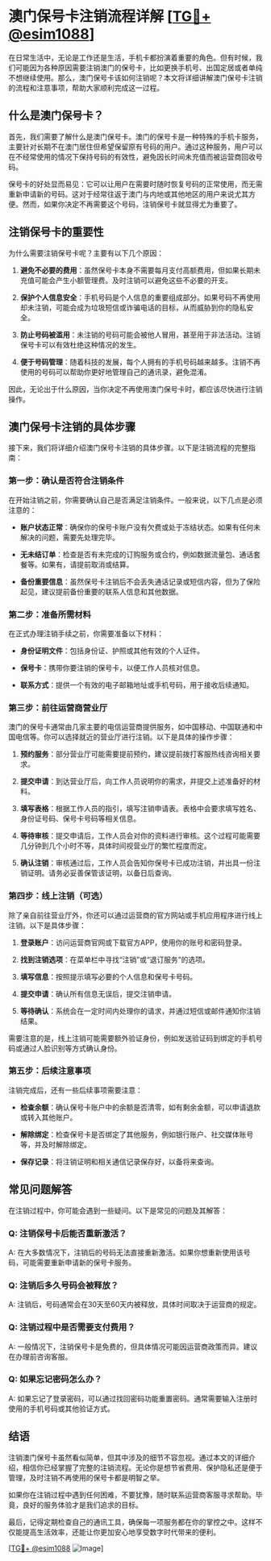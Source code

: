 # 澳门保号卡注销流程详解 [[TG💪+ @esim1088](https://t.me/s/esim1088)]

在日常生活中，无论是工作还是生活，手机卡都扮演着重要的角色。但有时候，我们可能因为各种原因需要注销澳门的保号卡，比如更换手机号、出国定居或者单纯不想继续使用。那么，澳门保号卡该如何注销呢？本文将详细讲解澳门保号卡注销的流程和注意事项，帮助大家顺利完成这一过程。

## 什么是澳门保号卡？

首先，我们需要了解什么是澳门保号卡。澳门的保号卡是一种特殊的手机卡服务，主要针对长期不在澳门居住但希望保留原有号码的用户。通过这种服务，用户可以在不经常使用的情况下保持号码的有效性，避免因长时间未充值而被运营商回收号码。

保号卡的好处显而易见：它可以让用户在需要时随时恢复号码的正常使用，而无需重新申请新的号码。这对于经常往返于澳门与内地或其他地区的用户来说尤其方便。然而，如果你决定不再需要这个号码，注销保号卡就显得尤为重要了。

## 注销保号卡的重要性

为什么需要注销保号卡呢？主要有以下几个原因：

1. **避免不必要的费用**：虽然保号卡本身不需要每月支付高额费用，但如果长期未充值可能会产生小额管理费。及时注销可以避免这些不必要的开支。
   
2. **保护个人信息安全**：手机号码是个人信息的重要组成部分。如果号码不再使用却未注销，可能会成为垃圾短信或诈骗电话的目标，从而威胁到你的隐私安全。

3. **防止号码被滥用**：未注销的号码可能会被他人冒用，甚至用于非法活动。注销保号卡可以有效杜绝这种情况的发生。

4. **便于号码管理**：随着科技的发展，每个人拥有的手机号码越来越多。注销不再使用的号码可以帮助你更好地管理自己的通讯录，避免混淆。

因此，无论出于什么原因，当你决定不再使用澳门保号卡时，都应该尽快进行注销操作。

## 澳门保号卡注销的具体步骤

接下来，我们将详细介绍澳门保号卡注销的具体步骤。以下是注销流程的完整指南：

### 第一步：确认是否符合注销条件

在开始注销之前，你需要确认自己是否满足注销条件。一般来说，以下几点是必须注意的：

- **账户状态正常**：确保你的保号卡账户没有欠费或处于冻结状态。如果有任何未解决的问题，需要先处理完毕。
  
- **无未结订单**：检查是否有未完成的订购服务或合约，例如数据流量包、通话套餐等。如果有，请提前取消或结算。

- **备份重要信息**：虽然保号卡注销后不会丢失通话记录或短信内容，但为了保险起见，建议提前备份重要的联系人信息和其他数据。

### 第二步：准备所需材料

在正式办理注销手续之前，你需要准备以下材料：

- **身份证明文件**：包括身份证、护照或其他有效的个人证件。
  
- **保号卡**：携带你要注销的保号卡，以便工作人员核对信息。

- **联系方式**：提供一个有效的电子邮箱地址或手机号码，用于接收后续通知。

### 第三步：前往运营商营业厅

澳门的保号卡通常由几家主要的电信运营商提供服务，如中国移动、中国联通和中国电信等。你可以选择就近的营业厅进行注销。以下是具体的操作步骤：

1. **预约服务**：部分营业厅可能需要提前预约，建议提前拨打客服热线咨询相关要求。

2. **提交申请**：到达营业厅后，向工作人员说明你的需求，并提交上述准备好的材料。

3. **填写表格**：根据工作人员的指引，填写注销申请表。表格中会要求填写姓名、身份证号码、保号卡号码等相关信息。

4. **等待审核**：提交申请后，工作人员会对你的资料进行审核。这个过程可能需要几分钟到几个小时不等，具体时间视营业厅的繁忙程度而定。

5. **确认注销**：审核通过后，工作人员会告知你保号卡已成功注销，并出具一份注销证明。请务必妥善保管该证明，以备日后查询。

### 第四步：线上注销（可选）

除了亲自前往营业厅外，你还可以通过运营商的官方网站或手机应用程序进行线上注销。以下是具体步骤：

1. **登录账户**：访问运营商官网或下载官方APP，使用你的账号和密码登录。

2. **找到注销选项**：在菜单栏中寻找“注销”或“退订服务”的选项。

3. **填写信息**：按照提示填写必要的个人信息和保号卡号码。

4. **提交申请**：确认所有信息无误后，提交注销申请。

5. **等待确认**：系统会在一定时间内处理你的请求，并通过短信或邮件通知你注销结果。

需要注意的是，线上注销可能需要额外验证身份，例如发送验证码到绑定的手机号码或通过人脸识别等方式确认身份。

### 第五步：后续注意事项

注销完成后，还有一些后续事项需要注意：

- **检查余额**：确认保号卡账户中的余额是否清零，如有剩余金额，可以申请退款或转入其他账户。

- **解除绑定**：检查保号卡是否绑定了其他服务，例如银行账户、社交媒体账号等，并及时解除绑定。

- **保存记录**：将注销证明和相关通信记录保存好，以备将来查询。

## 常见问题解答

在注销过程中，你可能会遇到一些疑问。以下是常见的问题及其解答：

### Q: 注销保号卡后能否重新激活？

A: 在大多数情况下，注销后的号码无法直接重新激活。如果你想重新使用该号码，可能需要重新申请新的保号卡服务。

### Q: 注销后多久号码会被释放？

A: 注销后，号码通常会在30天至60天内被释放，具体时间取决于运营商的规定。

### Q: 注销过程中是否需要支付费用？

A: 一般情况下，注销保号卡是免费的，但具体情况可能因运营商政策而异。建议在办理前咨询客服。

### Q: 如果忘记密码怎么办？

A: 如果忘记了登录密码，可以通过找回密码功能重置密码。通常需要输入注册时使用的手机号码或其他验证方式。

## 结语

注销澳门保号卡虽然看似简单，但其中涉及的细节不容忽视。通过本文的详细介绍，相信你已经掌握了完整的注销流程。无论你是想节省费用、保护隐私还是便于管理，及时注销不再使用的保号卡都是明智之举。

如果你在注销过程中遇到任何困难，不要犹豫，随时联系运营商客服寻求帮助。毕竟，良好的服务体验才是我们追求的目标。

最后，记得定期检查自己的通讯工具，确保每一项服务都在你的掌控之中。这样不仅能提高生活效率，还能让你更加安心地享受数字时代带来的便利。

[[TG💪+ @esim1088](https://t.me/s/esim1088) ![Image](https://i.postimg.cc/4NQfJmqS/Snipaste-2025-05-13-00-14-12.png)]
